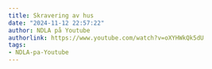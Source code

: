 ```yaml
---
title: Skravering av hus
date: "2024-11-12 22:57:22"
author: NDLA på Youtube
authorlink: https://www.youtube.com/watch?v=oXYHWkQk5dU
tags:
- NDLA-pa-Youtube
---
```

